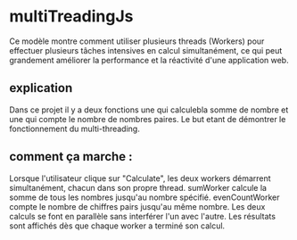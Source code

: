 # multiTreadingJs
Ce modèle montre comment utiliser plusieurs threads (Workers) pour effectuer plusieurs tâches intensives en calcul simultanément, ce qui peut grandement améliorer la performance et la réactivité d'une application web.

## explication
Dans ce projet il y a deux fonctions une qui calculebla somme de nombre et une qui compte le nombre de nombres paires.
Le but etant de démontrer le fonctionnement du multi-threading.

## comment ça marche :
Lorsque l'utilisateur clique sur "Calculate", les deux workers démarrent simultanément, chacun dans son propre thread.
sumWorker calcule la somme de tous les nombres jusqu'au nombre spécifié.
evenCountWorker compte le nombre de chiffres pairs jusqu'au même nombre.
Les deux calculs se font en parallèle sans interférer l'un avec l'autre.
Les résultats sont affichés dès que chaque worker a terminé son calcul.
